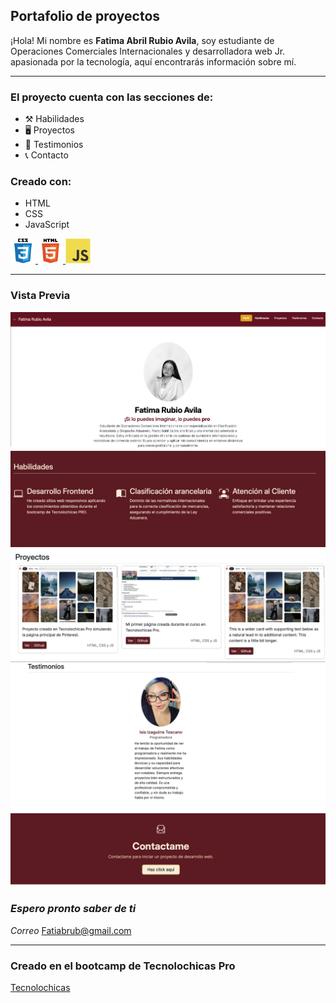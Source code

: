 ## Portafolio de proyectos

¡Hola! Mi nombre es **Fatima Abril Rubio Avila**, soy estudiante de Operaciones Comerciales Internacionales y desarrolladora web Jr. apasionada por la tecnología, aquí encontrarás información sobre mí.

_____
### El proyecto cuenta con las secciones de:

- ⚒️  Habilidades 
- 🖥️  Proyectos
- 👤  Testimonios
- 📞  Contacto

### Creado con:

- HTML
- CSS
- JavaScript

<a href="https://www.w3schools.com/css/" target="_blank"> <img src="https://raw.githubusercontent.com/devicons/devicon/master/icons/css3/css3-original-wordmark.svg" alt="css3" width="40" height="40"/> </a>
<a href="https://www.w3.org/html/" target="_blank"> <img src="https://raw.githubusercontent.com/devicons/devicon/master/icons/html5/html5-original-wordmark.svg" alt="html5" width="40" height="40"/> </a>
<a href="https://developer.mozilla.org/en-US/docs/Web/JavaScript" target="_blank"> <img src="https://raw.githubusercontent.com/devicons/devicon/master/icons/javascript/javascript-original.svg" alt="javascript" width="40" height="40"/> </a>
___ 

### Vista Previa
![Proyecto](assets/Perfil.png)
![Proyecto](assets/Habilidades.png)
![Proyecto](assets/proyectos.png)
![Proyecto](assets/contacto%20y%20testimonios.png)

### *Espero pronto saber de ti*
*Correo* 
[Fatiabrub@gmail.com](mailto:fatiabrub@gmail.com)
____
### Creado en el bootcamp de Tecnolochicas Pro
[Tecnolochicas](https://tecnolochicas.mx)
